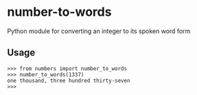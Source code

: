 # number-to-words
Python module for converting an integer to its spoken word form

## Usage
    >>> from numbers import number_to_words
    >>> number_to_words(1337)
    one thousand, three hundred thirty-seven
    >>> 
